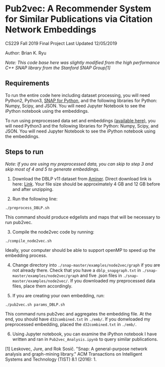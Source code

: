 # Pub2vec: A Recommender System for Similar Publications via Citation Network Embeddings
CS229 Fall 2019 Final Project
Last Updated 12/05/2019

Author: Brian K. Ryu

*Note: This code base here was slightly modified from the high performance C++ SNAP library from the Stanford SNAP Group[1]*

## Requirements
To run the entire code here including dataset processing, you will need Python2, Python3, [SNAP for Python](http://snap.stanford.edu/snappy/index.html), and the following libraries for Python: Numpy, Scipy, and JSON. You will need Jupyter Notebook to see the iPython notebook using the embeddings.

To run using preprocessed data set and embeddings [(available here)](https://drive.google.com/drive/folders/1ZgqwtSXKe8toQkF8Y1QzcdsTCa9dBtJy?usp=sharing), you will need Python3 and the following libraries for Python: Numpy, Scipy, and JSON. You will need Jupyter Notebook to see the iPython notebook using the embeddings.

## Steps to run
*Note: If you are using my preprocessed data, you can skip to step 3 and skip most of 4 and 5 to generate embeddings.*

1. Download the DBLP v11 dataset from [Aminer](https://aminer.org/citation). Direct download link is here: [Link](https://lfs.aminer.cn/misc/dblp.v11.zip). Your file size should be approximately 4 GB and 12 GB before and after unzipping.

2. Run the following line:

```
./preprocess_DBLP.sh
```

This command should produce edgelists and maps that will be necessary to run pub2vec. 

3. Compile the node2vec code by running:

```
./compile_node2vec.sh
```

Ideally, your computer should be able to support openMP to speed up the embedding process.

4. Change directory into `./snap-master/examples/node2vec/graph` if you are not already there. Check that you have a `dblp_snapgraph.txt` in `./snap-master/examples/node2vec/graph` and five .json files in `./snap-master/examples/node2vec/`. If you downloaded my preprocessed data files, place them accordingly.

5. If you are creating your own embedding, run:

```
./pub2vec.sh params_DBLP.sh
```

This command runs pub2vec and aggregates the embedding file. At the end, you should have `d32combined.txt` in `./emb/`. If you donwloaded my preprocessed embedding, placed the `d32combined.txt` in `./emb/`.

6. Using Jupyter notebook, you can examine the iPython notebook I have written and ran in `Pub2vec_Analysis.ipynb` to query similar publications.



[1] Leskovec, Jure, and Rok Sosič. "Snap: A general-purpose network analysis and graph-mining library." ACM Transactions on Intelligent Systems and Technology (TIST) 8.1 (2016): 1.